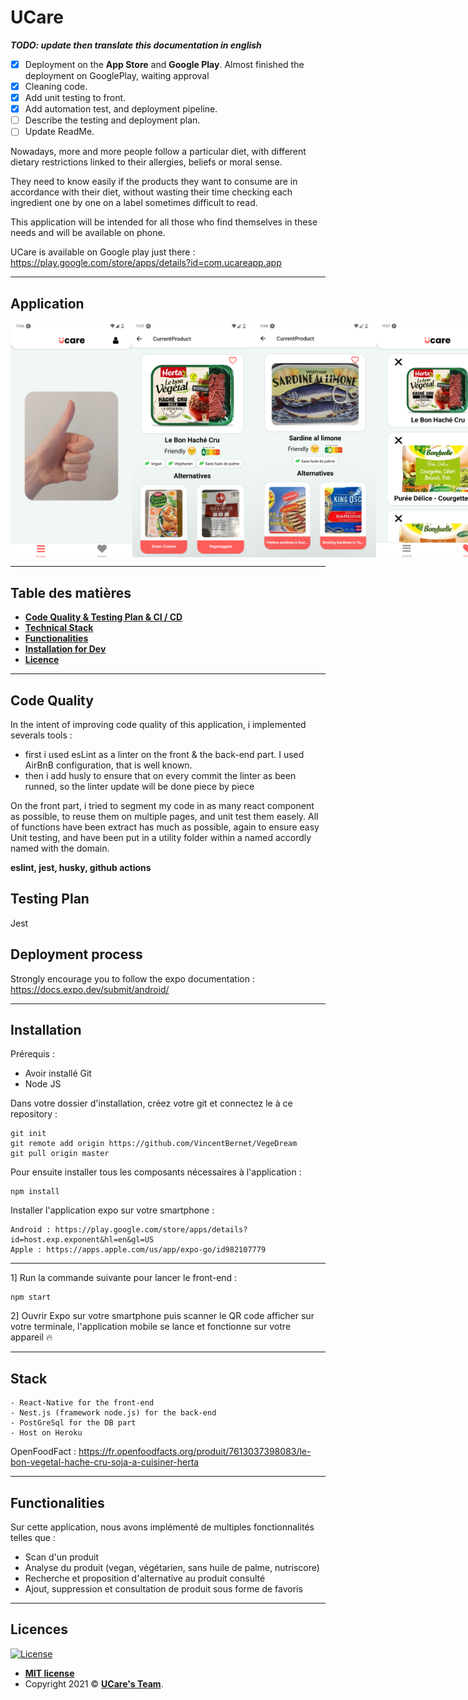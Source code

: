 # UCare

___TODO: update then translate this documentation in english___

- [x] Deployment on the **App Store** and **Google Play**. Almost finished the deployment on GooglePlay, waiting approval
- [x] Cleaning code.
- [x] Add unit testing to front.
- [x] Add automation test, and deployment pipeline.
- [ ] Describe the testing and deployment plan.
- [ ] Update ReadMe. 

Nowadays, more and more people follow a particular diet, with different dietary restrictions linked to their allergies, beliefs or moral sense.

They need to know easily if the products they want to consume are in accordance with their diet, without wasting their time checking each ingredient one by one on a label sometimes difficult to read.

This application will be intended for all those who find themselves in these needs and will be available on phone.

UCare is available on Google play just there : https://play.google.com/store/apps/details?id=com.ucareapp.app

---

## Application

<p style="display: flex;">
    <img width="195" height="auto" src="screenshot/screenAccueil_1.png"\>
    <img width="195" height="auto"  src="screenshot/screenCurrentProduct_1.png"\>
    <img width="195" height="auto"  src="screenshot/screenCurrentProduct_2.png"\>
    <img width="195" height="auto"  src="screenshot/screenFavoris_1.png"\>
</p>

---

## Table des matières
-  **[Code Quality & Testing Plan & CI / CD](#GoodPractice)**
-  **[Technical Stack](#Stack)**
-  **[Functionalities](#Functionalities)**
-  **[Installation for Dev](#Installation)**
-  **[Licence](#Licences)**

---
<a name='GoodPractice'></a>

## Code Quality

In the intent of improving code quality of this application, i implemented severals tools :
- first i used esLint as a linter on the front & the back-end part. I used AirBnB configuration, that is well known.
- then i add husly to ensure that on every commit the linter as been runned, so the linter update will be done piece by piece

On the front part, i tried to segment my code in as many react component as possible, to reuse them on multiple pages, and unit test them easely. 
All of functions have been extract has much as possible, again to ensure easy Unit testing, and have been put in a utility folder within a named accordly named with the domain. 

**eslint, jest, husky, github actions**

## Testing Plan
Jest

## Deployment process
Strongly encourage you to follow the expo documentation : https://docs.expo.dev/submit/android/ 

---
<a name='Installation'></a>

## Installation

Prérequis :
-  Avoir installé Git
-  Node JS

Dans votre dossier d'installation, créez votre git et connectez le à ce repository :
```
git init
git remote add origin https://github.com/VincentBernet/VegeDream
git pull origin master
```

Pour ensuite installer tous les composants nécessaires à l'application :

```
npm install
```

Installer l'application expo sur votre smartphone :
```
Android : https://play.google.com/store/apps/details?id=host.exp.exponent&hl=en&gl=US
Apple : https://apps.apple.com/us/app/expo-go/id982107779
```

---

1] Run la commande suivante pour lancer le front-end :
```
npm start
```
2] Ouvrir Expo sur votre smartphone puis scanner le QR code afficher sur votre terminale, l'application mobile se lance et fonctionne sur votre appareil 🔥




---

<a name='Stack'></a>

## Stack

```
- React-Native for the front-end
- Nest.js (framework node.js) for the back-end
- PostGreSql for the DB part
- Host on Heroku
```

OpenFoodFact : https://fr.openfoodfacts.org/produit/7613037398083/le-bon-vegetal-hache-cru-soja-a-cuisiner-herta

---

<a name='Functionalities'></a>

## Functionalities

Sur cette application, nous avons implémenté de multiples fonctionnalités telles que :

-  Scan d'un produit
-  Analyse du produit (vegan, végétarien, sans huile de palme, nutriscore)
-  Recherche et proposition d'alternative au produit consulté
-  Ajout, suppression et consultation de produit sous forme de favoris

---

<a name='Licences'></a>

## Licences

[![License](http://img.shields.io/:license-mit-blue.svg?style=flat-square)](http://badges.mit-license.org)

-  **[MIT license](http://opensource.org/licenses/mit-license.php)**
-  Copyright 2021 © **[UCare's Team](#Equipe)**.
